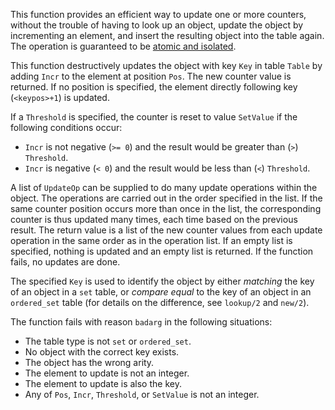 This function provides an efficient way to update one or more counters, without
the trouble of having to look up an object, update the object by incrementing an
element, and insert the resulting object into the table again. The operation is
guaranteed to be [atomic and isolated](`m:ets#module-concurrency`).

This function destructively updates the object with key `Key` in table `Table`
by adding `Incr` to the element at position `Pos`. The new counter value is
returned. If no position is specified, the element directly following key
(`<keypos>+1`) is updated.

If a `Threshold` is specified, the counter is reset to value `SetValue` if the
following conditions occur:

- `Incr` is not negative (`>= 0`) and the result would be greater than (`>`)
  `Threshold`.
- `Incr` is negative (`< 0`) and the result would be less than (`<`)
  `Threshold`.

A list of `UpdateOp` can be supplied to do many update operations within the
object. The operations are carried out in the order specified in the list. If
the same counter position occurs more than once in the list, the corresponding
counter is thus updated many times, each time based on the previous result. The
return value is a list of the new counter values from each update operation in
the same order as in the operation list. If an empty list is specified, nothing
is updated and an empty list is returned. If the function fails, no updates are
done.

The specified `Key` is used to identify the object by either _matching_ the key
of an object in a `set` table, or _compare equal_ to the key of an object in an
`ordered_set` table (for details on the difference, see `lookup/2` and `new/2`).

The function fails with reason `badarg` in the following situations:

- The table type is not `set` or `ordered_set`.
- No object with the correct key exists.
- The object has the wrong arity.
- The element to update is not an integer.
- The element to update is also the key.
- Any of `Pos`, `Incr`, `Threshold`, or `SetValue` is not an integer.
